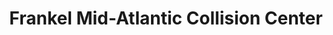 ---
title: "Frankel Mid-Atlantic Collision Center"
url: /cockeysville/frankel-mid-atlantic-collision-center/
shop: car repair
---